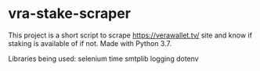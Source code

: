 # vra-stake-scraper

This project is a short script to scrape https://verawallet.tv/ site and know if staking is available of if not.
Made with Python 3.7.

Libraries being used:
selenium
time
smtplib
logging
dotenv

